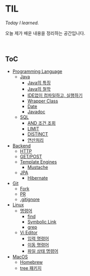 # TIL

*Today I learned.*

오늘 제가 배운 내용을 정리하는 공간입니다.

<Br>

## ToC

- [Programming Language](https://github.com/youngjinmo/TIL/tree/master/programming%20languages)
  - [Java](programming%20languages/Java.md)
    - [Java의 특징](/programming%20languages/Java.md#feature)
    - [Java의 철학](/programming%20languages/Java.md#philosophy)
    - [IDE없이 컴파일하고, 실행하기](/programming%20languages/Java.md#run-compile-without-ide)
    - [Wrapper Class](/programming%20languages/Java.md#wrapper-class)
    - [Date](/programming%20languages/Java.md#date)
    - [Javadoc](/programming%20languages/Java.md#javadoc)
  - [SQL](programming%20languages/SQL.md)
    - [AND 조건 조회](programming%20languages/SQL.md#order-and)
    - [LIMIT](programming%20languages/SQL.md#limit)
    - [DISTINCT](programming%20languages/SQL.md#distinct)
    - [연산처리](programming%20languages/SQL.md#sql-math)
- [Backend](https://github.com/youngjinmo/TIL/tree/master/backend)
  - [HTTP](/backend/HTTP.md)
  - [GET/POST](/backend/HTTP.md#getpost)
  - [Template Engines](/backend/TemplateEngines.md)
    - [Mustache](/backend/TemplateEngines.md#mustache)
  - [JPA](/backend/JPA.md)
    - [Hibernate](/backend/JPA.md#hibernate)
- [Git](/Git.md)
  - [Fork](/Git.md#git-fork)
  - [PR](/Git.md#git-pr)
  - [.gitignore](/Git.md#git-gitignore)
- [Linux](/Linux.md)
  - [명령어](/Linux.md#linux-commands)
    - [find](/Linux.md#linux-find)
    - [Symbolic Link](/Linux.md#linux-symboliclink)
    - [grep](/Linux.md#linux-grep)
  - [Vi Editor](/Linux.md#linux-vi)
    - [입력 명령어](/Linux.md#vi-input)
    - [이동 명령어](/Linux.md#vi-move)
    - [파일 상태 명령어](/Linux.md#vi-filestatus)
- [MacOS](/MacOS.md)
  - [Homebrew](/MacOS.md#homebrew)
  - [tree 패키지](/MacOS.md#osx-package-tree)

<br>